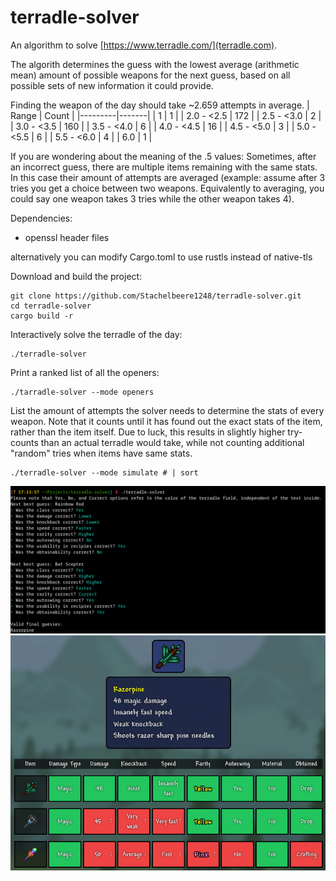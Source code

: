 # terradle-solver
An algorithm to solve [https://www.terradle.com/](terradle.com).

The algorith determines the guess with the lowest average (arithmetic mean) amount of possible weapons for the next guess, based on all possible sets of new information it could provide.

Finding the weapon of the day should take ~2.659 attempts in average.
| Range   | Count |
|---------|-------|
| 1 | 1     |
| 2.0 - <2.5 | 172 |
| 2.5 - <3.0 | 2   |
| 3.0 - <3.5 | 160 |
| 3.5 - <4.0 | 6   |
| 4.0 - <4.5 | 16  |
| 4.5 - <5.0 | 3   |
| 5.0 - <5.5 | 6   |
| 5.5 - <6.0 | 4   |
| 6.0 | 1   |

If you are wondering about the meaning of the .5 values:
Sometimes, after an incorrect guess, there are multiple items remaining with the same stats. In this case their amount of attempts are averaged (example: assume after 3 tries you get a choice between two weapons. Equivalently to averaging, you could say one weapon takes 3 tries while the other weapon takes 4).

Dependencies:
- openssl header files

alternatively you can modify Cargo.toml to use rustls instead of native-tls

Download and build the project:
```
git clone https://github.com/Stachelbeere1248/terradle-solver.git
cd terradle-solver
cargo build -r
```
Interactively solve the terradle of the day:
```
./terradle-solver
```
Print a ranked list of all the openers:
```
./tarradle-solver --mode openers
```
List the amount of attempts the solver needs to determine the stats of every weapon. Note that it counts until it has found out the exact stats of the item, rather than the item itself. Due to luck, this results in slightly higher try-counts than an actual terradle would take, while not counting additional "random" tries when items have same stats.
```
./terradle-solver --mode simulate # | sort
```

![cli-example](example.png)
![web-example](example-web.png)
